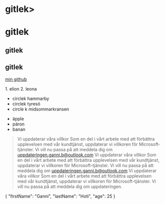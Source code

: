 # gitlek>

<H1>gitlek</H1>

## gitlek

<H2>gitlek</H2>

[min github](http://www.github.com/gannij)

<html>
<head>
1. elion
2. leona

- circlek hammarby
- circlek tyresö
- circle k midsommarkransen

* äpple
* päron
* banan

</head>
</html>

> Vi uppdaterar våra villkor
Som en del i vårt arbete med att förbättra upplevelsen med vår kundtjänst, uppdaterar vi villkoren för Microsoft-tjänster. Vi vill nu passa på att meddela dig om uppdateringen.ganni.b@outlook.com
Vi uppdaterar våra villkor
Som en del i vårt arbete med att förbättra upplevelsen med vår kundtjänst, uppdaterar vi villkoren för Microsoft-tjänster. Vi vill nu passa på att meddela dig om uppdateringen.ganni.b@outlook.com
Vi uppdaterar våra villkor
Som en del i vårt arbete med att förbättra upplevelsen med vår kundtjänst, uppdaterar vi villkoren för Microsoft-tjänster. Vi vill nu passa på att meddela dig om uppdateringen.

{
  "firstName": "Ganni",
  "lastName": "Hoti",
  "age": 25
}
